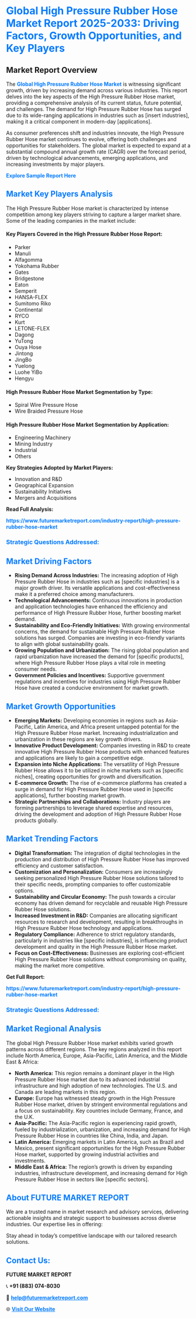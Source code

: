 <h1 style="color: #007BFF;">Global High Pressure Rubber Hose Market Report 2025-2033: Driving Factors, Growth Opportunities, and Key Players</h1>

<section id="overview">
<h2>Market Report Overview</h2>
<p>The <a href="https://www.futuremarketreport.com/industry-report/high-pressure-rubber-hose-market" style="color: #007BFF; text-decoration: none;"><strong>Global High Pressure Rubber Hose Market</strong></a> is witnessing significant growth, driven by increasing demand across various industries. This report delves into the key aspects of the High Pressure Rubber Hose market, providing a comprehensive analysis of its current status, future potential, and challenges. The demand for High Pressure Rubber Hose has surged due to its wide-ranging applications in industries such as [insert industries], making it a critical component in modern-day [applications].</p>
<p>As consumer preferences shift and industries innovate, the High Pressure Rubber Hose market continues to evolve, offering both challenges and opportunities for stakeholders. The global market is expected to expand at a substantial compound annual growth rate (CAGR) over the forecast period, driven by technological advancements, emerging applications, and increasing investments by major players.</p>
</section>

<section id="overview">
<p><a href="https://www.futuremarketreport.com/request-sample/reportId=50522" style="color: #007BFF; text-decoration: none;"><strong>Explore Sample Report Here</strong></a></p>
</section>

<section id="key-players">
<h2 style="color: #007BFF;">Market Key Players Analysis</h2>
<p>The High Pressure Rubber Hose market is characterized by intense competition among key players striving to capture a larger market share. Some of the leading companies in the market include:</p>
<h4>Key Players Covered in the High Pressure Rubber Hose Report:</h4>
<ul><li>Parker</li><li>Manuli</li><li>Alfagomma</li><li>Yokohama Rubber</li><li>Gates</li><li>Bridgestone</li><li>Eaton</li><li>Semperit</li><li>HANSA-FLEX</li><li>Sumitomo Riko</li><li>Continental</li><li>RYCO</li><li>Kurt</li><li>LETONE-FLEX</li><li>Dagong</li><li>YuTong</li><li>Ouya Hose</li><li>Jintong</li><li>JingBo</li><li>Yuelong</li><li>Luohe YiBo</li><li>Hengyu</li></ul>
<h4>High Pressure Rubber Hose Market Segmentation by Type:</h4>
<ul><li>Spiral Wire Pressure Hose</li><li>Wire Braided Pressure Hose</li></ul>

<h4>High Pressure Rubber Hose Market Segmentation by Application:</h4>
<ul><li>Engineering Machinery</li><li>Mining Industry</li><li>Industrial</li><li>Others</li></ul>
<p><strong>Key Strategies Adopted by Market Players:</strong></p>
<ul>
<li>Innovation and R&D</li>
<li>Geographical Expansion</li>
<li>Sustainability Initiatives</li>
<li>Mergers and Acquisitions</li>
</ul>
</section>

<section>
<p><strong>Read Full Analysis: </strong></p><a href="https://www.futuremarketreport.com/industry-report/high-pressure-rubber-hose-market" style="color: #007BFF; text-decoration: none;"><strong>https://www.futuremarketreport.com/industry-report/high-pressure-rubber-hose-market</strong></a>
<h3 style="color: #007BFF;">Strategic Questions Addressed:</h3>
</section>

<section id="driving-factors">
<h2 style="color: #007BFF;">Market Driving Factors</h2>
<ul>
<li><strong>Rising Demand Across Industries:</strong> The increasing adoption of High Pressure Rubber Hose in industries such as [specific industries] is a major growth driver. Its versatile applications and cost-effectiveness make it a preferred choice among manufacturers.</li>
<li><strong>Technological Advancements:</strong> Continuous innovations in production and application technologies have enhanced the efficiency and performance of High Pressure Rubber Hose, further boosting market demand.</li>
<li><strong>Sustainability and Eco-Friendly Initiatives:</strong> With growing environmental concerns, the demand for sustainable High Pressure Rubber Hose solutions has surged. Companies are investing in eco-friendly variants to align with global sustainability goals.</li>
<li><strong>Growing Population and Urbanization:</strong> The rising global population and rapid urbanization have increased the demand for [specific products], where High Pressure Rubber Hose plays a vital role in meeting consumer needs.</li>
<li><strong>Government Policies and Incentives:</strong> Supportive government regulations and incentives for industries using High Pressure Rubber Hose have created a conducive environment for market growth.</li>
</ul>
</section>

<section id="growth-opportunities">
<h2 style="color: #007BFF;">Market Growth Opportunities</h2>
<ul>
<li><strong>Emerging Markets:</strong> Developing economies in regions such as Asia-Pacific, Latin America, and Africa present untapped potential for the High Pressure Rubber Hose market. Increasing industrialization and urbanization in these regions are key growth drivers.</li>
<li><strong>Innovative Product Development:</strong> Companies investing in R&D to create innovative High Pressure Rubber Hose products with enhanced features and applications are likely to gain a competitive edge.</li>
<li><strong>Expansion into Niche Applications:</strong> The versatility of High Pressure Rubber Hose allows it to be utilized in niche markets such as [specific niches], creating opportunities for growth and diversification.</li>
<li><strong>E-commerce Growth:</strong> The rise of e-commerce platforms has created a surge in demand for High Pressure Rubber Hose used in [specific applications], further boosting market growth.</li>
<li><strong>Strategic Partnerships and Collaborations:</strong> Industry players are forming partnerships to leverage shared expertise and resources, driving the development and adoption of High Pressure Rubber Hose products globally.</li>
</ul>
</section>

<section id="trending-factors">
<h2 style="color: #007BFF;">Market Trending Factors</h2>
<ul>
<li><strong>Digital Transformation:</strong> The integration of digital technologies in the production and distribution of High Pressure Rubber Hose has improved efficiency and customer satisfaction.</li>
<li><strong>Customization and Personalization:</strong> Consumers are increasingly seeking personalized High Pressure Rubber Hose solutions tailored to their specific needs, prompting companies to offer customizable options.</li>
<li><strong>Sustainability and Circular Economy:</strong> The push towards a circular economy has driven demand for recyclable and reusable High Pressure Rubber Hose solutions.</li>
<li><strong>Increased Investment in R&D:</strong> Companies are allocating significant resources to research and development, resulting in breakthroughs in High Pressure Rubber Hose technology and applications.</li>
<li><strong>Regulatory Compliance:</strong> Adherence to strict regulatory standards, particularly in industries like [specific industries], is influencing product development and quality in the High Pressure Rubber Hose market.</li>
<li><strong>Focus on Cost-Effectiveness:</strong> Businesses are exploring cost-efficient High Pressure Rubber Hose solutions without compromising on quality, making the market more competitive.</li>
</ul>
</section>

<section>
<p><strong>Get Full Report: </strong></p><a href="https://www.futuremarketreport.com/industry-report/high-pressure-rubber-hose-market" style="color: #007BFF; text-decoration: none;"><strong>https://www.futuremarketreport.com/industry-report/high-pressure-rubber-hose-market</strong></a>
<h3 style="color: #007BFF;">Strategic Questions Addressed:</h3>
</section>


<section id="regional-analysis">
<h2 style="color: #007BFF;">Market Regional Analysis</h2>
<p>The global High Pressure Rubber Hose market exhibits varied growth patterns across different regions. The key regions analyzed in this report include North America, Europe, Asia-Pacific, Latin America, and the Middle East & Africa:</p>
<ul>
<li><strong>North America:</strong> This region remains a dominant player in the High Pressure Rubber Hose market due to its advanced industrial infrastructure and high adoption of new technologies. The U.S. and Canada are leading markets in this region.</li>
<li><strong>Europe:</strong> Europe has witnessed steady growth in the High Pressure Rubber Hose market, driven by stringent environmental regulations and a focus on sustainability. Key countries include Germany, France, and the U.K.</li>
<li><strong>Asia-Pacific:</strong> The Asia-Pacific region is experiencing rapid growth, fueled by industrialization, urbanization, and increasing demand for High Pressure Rubber Hose in countries like China, India, and Japan.</li>
<li><strong>Latin America:</strong> Emerging markets in Latin America, such as Brazil and Mexico, present significant opportunities for the High Pressure Rubber Hose market, supported by growing industrial activities and investments.</li>
<li><strong>Middle East & Africa:</strong> The region’s growth is driven by expanding industries, infrastructure development, and increasing demand for High Pressure Rubber Hose in sectors like [specific sectors].</li>
</ul>
</section>

<footer>
<h2 style="color: #007BFF;">About FUTURE MARKET REPORT</h2>
<p>We are a trusted name in market research and advisory services, delivering actionable insights and strategic support to businesses across diverse industries. Our expertise lies in offering:</p>

<p>Stay ahead in today’s competitive landscape with our tailored research solutions.</p>

<h2 style="color: #007BFF;">Contact Us:</h2>
<p><strong>FUTURE MARKET REPORT</strong></p>
<p>📞 <strong>+91 (883) 074-8030</strong></p>
<p>📧 <strong><a href="mailto:help@futuremarketreport.com" style="color: #007BFF;">help@futuremarketreport.com</a></strong></p>
<p>🌐 <strong><a href="https://www.futuremarketreport.com/" style="color: #007BFF;">Visit Our Website</a></strong></p>
</footer>
